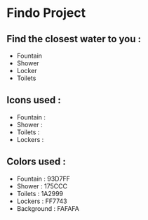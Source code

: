 Findo Project
======================================

Find the closest water to you :
-------------------------------------
- Fountain
- Shower
- Locker
- Toilets

Icons used :
-------------------------------------
- Fountain : <i class="fas fa-tint"></i>
- Shower : <i class="fas fa-shower"></i>
- Toilets : <i class="fas fa-restroom"></i>
- Lockers : <i class="fas fa-lock"></i>

Colors used : 
-------------------------------------
- Fountain : 93D7FF
- Shower : 175CCC
- Toilets : 1A2999
- Lockers : FF7743
- Background : FAFAFA

